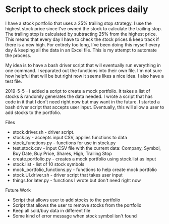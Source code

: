 # Script to check stock prices daily


I have a stock portfolio that uses a 25% trailing stop strategy. I use the highest stock price since I've owned the stock to calculate the trailing stop. The trailing stop is calculated by subtracting 25% from the highest price. This means that every day I have to check the stock prices & keep track if there is a new high. For entirely too long, I've been doing this myself every day & keeping all the data in an Excel file. This is my attempt to automate the process.

My idea is to have a bash driver script that will eventually run everything in one command. I separated out the functions into their own file. I'm not sure how helpful that will be but right now it seems likes a nice idea. I also have a test file.

2019-5-5 - I added a script to create a mock portfolio. It takes a list of stocks & randomly generates the data needed. I wrote a script that has code in it that I don't need right now but may want in the future. I started a bash driver script that accepts user input. Eventually, this will allow a user to add stocks to the portfolio. 

Files
  - stock.driver.sh - driver script.
  - stock.py - accepts input CSV, applies functions to data
  - stock_functions.py - functions for use in stock.py
  - test.stock.csv - input CSV file with the current data: Company, Symbol, Buy Date, Buy Price, Shares, High, Trailing Stop
  - create.portfolio.py - creates a mock portfolio using stock.list as input
  - stock.list - list of 10 stock symbols
  - mock_portfolio_functions.py - functions to help create mock portfolio
  - stock.UI.driver.sh - driver script that takes user input
  - things.for.later.py - functions I wrote but don't need right now

Future Work
  - Script that allows user to add stocks to the portfolio
  - Script that allows the user to remove stocks from the portfolio
  - Keep all sold/buy data in different file
  - Some kind of error message when stock symbol isn't found
